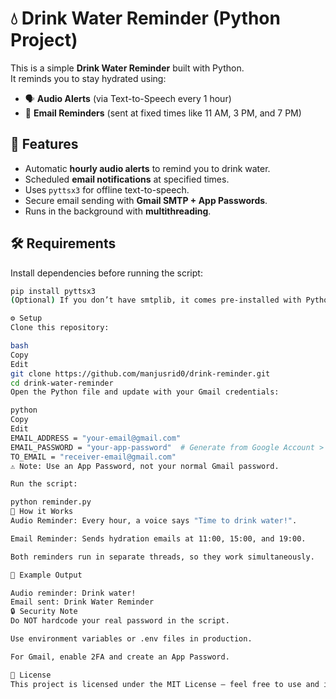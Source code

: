 # 💧 Drink Water Reminder (Python Project)

This is a simple **Drink Water Reminder** built with Python.  
It reminds you to stay hydrated using:

- 🗣 **Audio Alerts** (via Text-to-Speech every 1 hour)  
- 📧 **Email Reminders** (sent at fixed times like 11 AM, 3 PM, and 7 PM)  



## 🚀 Features
- Automatic **hourly audio alerts** to remind you to drink water.  
- Scheduled **email notifications** at specified times.  
- Uses `pyttsx3` for offline text-to-speech.  
- Secure email sending with **Gmail SMTP + App Passwords**.  
- Runs in the background with **multithreading**.



## 🛠 Requirements
Install dependencies before running the script:

```bash
pip install pyttsx3
(Optional) If you don’t have smtplib, it comes pre-installed with Python.

⚙️ Setup
Clone this repository:

bash
Copy
Edit
git clone https://github.com/manjusrid0/drink-reminder.git
cd drink-water-reminder
Open the Python file and update with your Gmail credentials:

python
Copy
Edit
EMAIL_ADDRESS = "your-email@gmail.com"
EMAIL_PASSWORD = "your-app-password"  # Generate from Google Account > Security > App Passwords
TO_EMAIL = "receiver-email@gmail.com"
⚠️ Note: Use an App Password, not your normal Gmail password.

Run the script:

python reminder.py
📌 How it Works
Audio Reminder: Every hour, a voice says "Time to drink water!".

Email Reminder: Sends hydration emails at 11:00, 15:00, and 19:00.

Both reminders run in separate threads, so they work simultaneously.

📸 Example Output

Audio reminder: Drink water!
Email sent: Drink Water Reminder
🔒 Security Note
Do NOT hardcode your real password in the script.

Use environment variables or .env files in production.

For Gmail, enable 2FA and create an App Password.

📄 License
This project is licensed under the MIT License – feel free to use and improve it!

